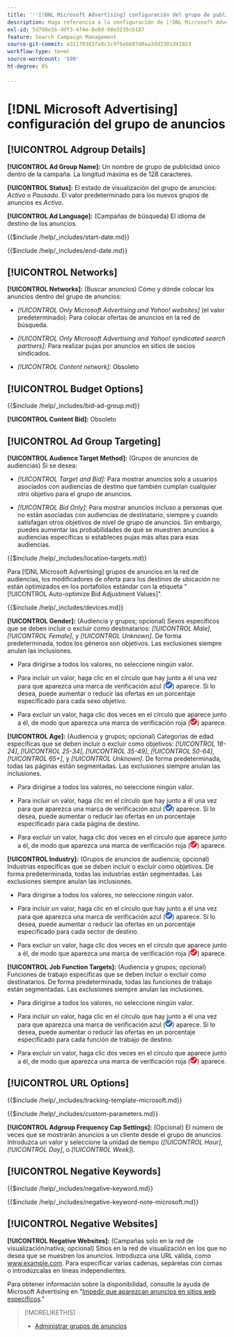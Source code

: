 ```yaml
---
title: '''[!DNL Microsoft Advertising] configuración del grupo de publicidad"'
description: Haga referencia a la configuración de [!DNL Microsoft Advertising] grupos de anuncios.
exl-id: 5d788e5b-ddf3-4f4e-8e8d-98e3235cb187
feature: Search Campaign Management
source-git-commit: a31179383fa9c1c9f6eb697d0aa3dd3301d41823
workflow-type: tm+mt
source-wordcount: '599'
ht-degree: 0%

---
```


# [!DNL Microsoft Advertising] configuración del grupo de anuncios

## [!UICONTROL Adgroup Details]

**[!UICONTROL Ad Group Name]:** Un nombre de grupo de publicidad único dentro de la campaña. La longitud máxima es de 128 caracteres.

**[!UICONTROL Status]:** El estado de visualización del grupo de anuncios: *Activo* o *Pausado*. El valor predeterminado para los nuevos grupos de anuncios es *Activo*.

**[!UICONTROL Ad Language]:** (Campañas de búsqueda) El idioma de destino de los anuncios.

<!-- **[!UICONTROL Start Date]:** -->

{{$include /help/_includes/start-date.md}}

<!-- **[!UICONTROL End Date]:** -->

{{$include /help/_includes/end-date.md}}

## [!UICONTROL Networks]

**[!UICONTROL Networks]:** (Buscar anuncios) Cómo y dónde colocar los anuncios dentro del grupo de anuncios:

* *[!UICONTROL Only Microsoft Advertising and Yahoo! websites]* (el valor predeterminado): Para colocar ofertas de anuncios en la red de búsqueda.

* *[!UICONTROL Only Microsoft Advertising and Yahoo! syndicated search partners]:* Para realizar pujas por anuncios en sitios de socios sindicados.

* *[!UICONTROL Content network]:* Obsoleto

## [!UICONTROL Budget Options]

<!-- **[!UICONTROL Bid]:** -->

{{$include /help/_includes/bid-ad-group.md}}

**[!UICONTROL Content Bid]:** Obsoleto

## [!UICONTROL Ad Group Targeting]

**[!UICONTROL Audience Target Method]:** (Grupos de anuncios de audiencias) Si se desea:

* *[!UICONTROL Target and Bid]:* Para mostrar anuncios solo a usuarios asociados con audiencias de destino que también cumplan cualquier otro objetivo para el grupo de anuncios.

* *[!UICONTROL Bid Only]:* Para mostrar anuncios incluso a personas que no están asociadas con audiencias de destinatario, siempre y cuando satisfagan otros objetivos de nivel de grupo de anuncios. Sin embargo, puedes aumentar las probabilidades de que se muestren anuncios a audiencias específicas si estableces pujas más altas para esas audiencias.

<!-- **[!UICONTROL Location Target]:** -->

{{$include /help/_includes/location-targets.md}}

Para [!DNL Microsoft Advertising] grupos de anuncios en la red de audiencias, los modificadores de oferta para los destinos de ubicación no están optimizados en los portafolios estándar con la etiqueta &quot;[!UICONTROL Auto-optimize Bid Adjustment Values]&quot;.

<!-- **[!UICONTROL Devices]:** -->

{{$include /help/_includes/devices.md}}

**[!UICONTROL Gender]:** (Audiencia y grupos; opcional) Sexos específicos que se deben incluir o excluir como destinatarios: *[!UICONTROL Male]*, *[!UICONTROL Female]*, y *[!UICONTROL Unknown]*. De forma predeterminada, todos los géneros son objetivos. Las exclusiones siempre anulan las inclusiones.

* Para dirigirse a todos los valores, no seleccione ningún valor.

* Para incluir un valor, haga clic en el círculo que hay junto a él una vez para que aparezca una marca de verificación azul (![Incluir](/help/search-social-commerce/assets/include.png "Incluir")) aparece. Si lo desea, puede aumentar o reducir las ofertas en un porcentaje especificado para cada sexo objetivo.

* Para excluir un valor, haga clic dos veces en el círculo que aparece junto a él, de modo que aparezca una marca de verificación roja (![Excluir](/help/search-social-commerce/assets/exclude.png "Excluir")) aparece.

**[!UICONTROL Age]:** (Audiencia y grupos; opcional) Categorías de edad específicas que se deben incluir o excluir como objetivos: *[!UICONTROL 18-24]*, *[!UICONTROL 25-34]*, *[!UICONTROL 35-49]*, *[!UICONTROL 50-64]*, *[!UICONTROL 65+]*, y *[!UICONTROL Unknown]*. De forma predeterminada, todas las páginas están segmentadas. Las exclusiones siempre anulan las inclusiones.

* Para dirigirse a todos los valores, no seleccione ningún valor.

* Para incluir un valor, haga clic en el círculo que hay junto a él una vez para que aparezca una marca de verificación azul (![Incluir](/help/search-social-commerce/assets/include.png "Incluir")) aparece. Si lo desea, puede aumentar o reducir las ofertas en un porcentaje especificado para cada página de destino.

* Para excluir un valor, haga clic dos veces en el círculo que aparece junto a él, de modo que aparezca una marca de verificación roja (![Excluir](/help/search-social-commerce/assets/exclude.png "Excluir")) aparece.

**[!UICONTROL Industry]:** (Grupos de anuncios de audiencia; opcional) Industrias específicas que se deben incluir o excluir como objetivos. De forma predeterminada, todas las industrias están segmentadas. Las exclusiones siempre anulan las inclusiones.

* Para dirigirse a todos los valores, no seleccione ningún valor.

* Para incluir un valor, haga clic en el círculo que hay junto a él una vez para que aparezca una marca de verificación azul (![Incluir](/help/search-social-commerce/assets/include.png "Incluir")) aparece. Si lo desea, puede aumentar o reducir las ofertas en un porcentaje especificado para cada sector de destino.

* Para excluir un valor, haga clic dos veces en el círculo que aparece junto a él, de modo que aparezca una marca de verificación roja (![Excluir](/help/search-social-commerce/assets/exclude.png "Excluir")) aparece.

**[!UICONTROL Job Function Targets]:** (Audiencia y grupos; opcional) Funciones de trabajo específicas que se deben incluir o excluir como destinatarios. De forma predeterminada, todas las funciones de trabajo están segmentadas. Las exclusiones siempre anulan las inclusiones.

* Para dirigirse a todos los valores, no seleccione ningún valor.

* Para incluir un valor, haga clic en el círculo que hay junto a él una vez para que aparezca una marca de verificación azul (![Incluir](/help/search-social-commerce/assets/include.png "Incluir")) aparece. Si lo desea, puede aumentar o reducir las ofertas en un porcentaje especificado para cada función de trabajo de destino.

* Para excluir un valor, haga clic dos veces en el círculo que aparece junto a él, de modo que aparezca una marca de verificación roja (![Excluir](/help/search-social-commerce/assets/exclude.png "Excluir")) aparece.

## [!UICONTROL URL Options]

<!-- **[!UICONTROL Tracking Template]:** -->

{{$include /help/_includes/tracking-template-microsoft.md}}

<!-- **[!UICONTROL Custom Parameters]:** -->

{{$include /help/_includes/custom-parameters.md}}

**[!UICONTROL Adgroup Frequency Cap Settings]:** (Opcional) El número de veces que se mostrarán anuncios a un cliente desde el grupo de anuncios. Introduzca un valor y seleccione la unidad de tiempo (*[!UICONTROL Hour]*, *[!UICONTROL Day]*, o *[!UICONTROL Week]*).

## [!UICONTROL Negative Keywords]

<!-- **[!UICONTROL Negative Keywords]:** -->

{{$include /help/_includes/negative-keyword.md}}

<!-- Note for **[!UICONTROL Negative Keywords]:** -->

{{$include /help/_includes/negative-keyword-note-microsoft.md}}

## [!UICONTROL Negative Websites]

**[!UICONTROL Negative Websites]:** (Campañas solo en la red de visualización/nativa; opcional) Sitios en la red de visualización en los que no desea que se muestren los anuncios. Introduzca una URL válida, como www.example.com. Para especificar varias cadenas, sepárelas con comas o introdúzcalas en líneas independientes.

Para obtener información sobre la disponibilidad, consulte la ayuda de Microsoft Advertising en &quot;[Impedir que aparezcan anuncios en sitios web específicos](https://help.ads.microsoft.com/#apex/bae/en/14061/0).&quot;

>[!MORELIKETHIS]
>
>* [Administrar grupos de anuncios](/help/search-social-commerce/campaign-management/campaigns/ad-group-manage.md)
